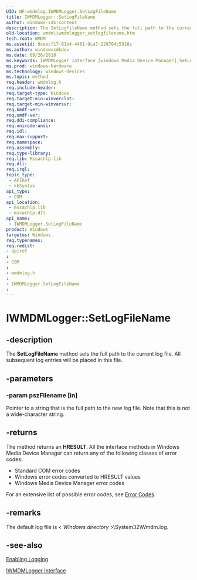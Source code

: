 ```yaml
---
UID: NF:wmdmlog.IWMDMLogger.SetLogFileName
title: IWMDMLogger::SetLogFileName
author: windows-sdk-content
description: The SetLogFileName method sets the full path to the current log file. All subsequent log entries will be placed in this file.
old-location: wmdm\iwmdmlogger_setlogfilename.htm
tech.root: WMDM
ms.assetid: 9ceecf17-01b4-4461-9ca7-229704c5916c
ms.author: windowssdkdev
ms.date: 09/26/2018
ms.keywords: IWMDMLogger interface [windows Media Device Manager],SetLogFileName method, IWMDMLogger.SetLogFileName, IWMDMLogger::SetLogFileName, IWMDMLoggerSetLogFileName, SetLogFileName, SetLogFileName method [windows Media Device Manager], SetLogFileName method [windows Media Device Manager],IWMDMLogger interface, wmdm.iwmdmlogger_setlogfilename, wmdmlog/IWMDMLogger::SetLogFileName
ms.prod: windows-hardware
ms.technology: windows-devices
ms.topic: method
req.header: wmdmlog.h
req.include-header: 
req.target-type: Windows
req.target-min-winverclnt: 
req.target-min-winversvr: 
req.kmdf-ver: 
req.umdf-ver: 
req.ddi-compliance: 
req.unicode-ansi: 
req.idl: 
req.max-support: 
req.namespace: 
req.assembly: 
req.type-library: 
req.lib: Mssachlp.lib
req.dll: 
req.irql: 
topic_type:
 - APIRef
 - kbSyntax
api_type:
 - COM
api_location:
 - mssachlp.lib
 - mssachlp.dll
api_name:
 - IWMDMLogger.SetLogFileName
product: Windows
targetos: Windows
req.typenames: 
req.redist: 
- apiref
: 
- COM
: 
- wmdmlog.h
: 
- IWMDMLogger.SetLogFileName
: 
---
```


# IWMDMLogger::SetLogFileName


## -description



The <b>SetLogFileName</b> method sets the full path to the current log file. All subsequent log entries will be placed in this file.




## -parameters




### -param pszFilename [in]

Pointer to a string that is the full path to the new log file. Note that this is not a wide-character string.


## -returns



The method returns an <b>HRESULT</b>. All the interface methods in Windows Media Device Manager can return any of the following classes of error codes:

<ul>
<li>Standard COM error codes </li>
<li>Windows error codes converted to HRESULT values </li>
<li>Windows Media Device Manager error codes </li>
</ul>
For an extensive list of possible error codes, see <a href="https://msdn.microsoft.com/37e4ad70-afe9-40d6-8c4b-e5fcaa8db4ad">Error Codes</a>.




## -remarks



The default log file is &lt; <i>Windows directory</i> &gt;\System32\Wmdm.log.




## -see-also




<a href="https://msdn.microsoft.com/50fc1d71-b650-4ba5-a6e1-631c0b9fe8ad">Enabling Logging</a>



<a href="https://msdn.microsoft.com/bededb91-f343-455b-a3ef-548e6f961933">IWMDMLogger Interface</a>
 

 

